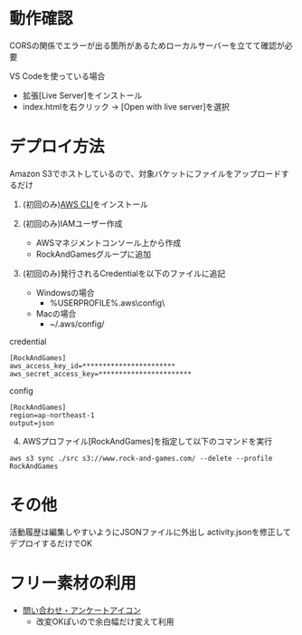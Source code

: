 
# 動作確認
CORSの関係でエラーが出る箇所があるためローカルサーバーを立てて確認が必要

VS Codeを使っている場合
- 拡張[Live Server]をインストール
- index.htmlを右クリック -> [Open with live server]を選択

# デプロイ方法

Amazon S3でホストしているので、対象バケットにファイルをアップロードするだけ

1. (初回のみ)[AWS CLI](https://aws.amazon.com/jp/cli/)をインストール  

2. (初回のみ)IAMユーザー作成
    - AWSマネジメントコンソール上から作成
    - RockAndGamesグループに追加

3. (初回のみ)発行されるCredentialを以下のファイルに追記
    - Windowsの場合
        - %USERPROFILE%\.aws\config\
    - Macの場合
        - ~/.aws/config/  

credential  
```
[RockAndGames]
aws_access_key_id=***********************
aws_secret_access_key=***********************
```

config
```
[RockAndGames]
region=ap-northeast-1
output=json
```

4. AWSプロファイル[RockAndGames]を指定して以下のコマンドを実行
```
aws s3 sync ./src s3://www.rock-and-games.com/ --delete --profile RockAndGames
```


# その他

活動履歴は編集しやすいようにJSONファイルに外出し
activity.jsonを修正してデプロイするだけでOK

# フリー素材の利用
- [問い合わせ・アンケートアイコン](https://icooon-mono.com/?s=question)
    - 改変OKぽいので余白幅だけ変えて利用
